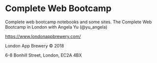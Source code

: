 # Complete Web Bootcamp
Complete web bootcamp notebooks and some sites.
The Complete Web Bootcamp in London with Angela Yu (@yu_angela)


https://www.londonappbrewery.com/

London App Brewery © 2018

6-8 Bonhill Street, 
London,
EC2A 4BX
